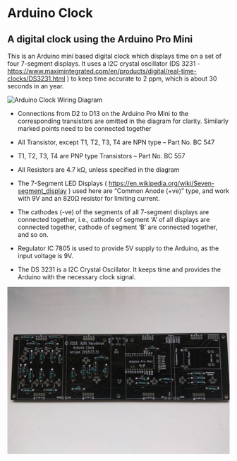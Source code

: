 # Arduino Clock
## A digital clock using the Arduino Pro Mini

This is an Arduino mini based digital clock which displays time on a set of four 7-segment displays. It uses a I2C crystal oscillator (DS 3231 - https://www.maximintegrated.com/en/products/digital/real-time-clocks/DS3231.html ) to keep time accurate to 2 ppm, which is about 30 seconds in an year.

![Arduino Clock Wiring Diagram](https://github.com/ajithvasudevan/ArduinoCLock/raw/master/Clock%20-%20%20Wiring.png)



* Connections from D2 to D13 on the Arduino Pro Mini to the corresponding transistors are omitted in the diagram for clarity. Similarly marked points need to be connected together

* All Transistor, except T1, T2, T3, T4 are NPN type  – Part No. BC 547
 
* T1, T2, T3, T4 are PNP type Transistors                  – Part No. BC 557 

* All Resistors are 4.7 kΩ, unless specified in the diagram

* The 7-Segment LED Displays ( https://en.wikipedia.org/wiki/Seven-segment_display  ) used here are “Common Anode (+ve)” type, and work with 9V and an 820Ω resistor for limiting current.

* The cathodes (-ve) of the segments of all 7-segment displays are connected together, i.e., cathode of segment ‘A’ of all displays are connected together, cathode of segment ‘B’ are connected together, and so on. 

* Regulator IC 7805 is used to provide 5V supply to the Arduino, as the input voltage is 9V.

* The DS 3231 is  a I2C Crystal Oscillator. It keeps time and provides the Arduino with the necessary clock signal.


![Arduino Clock PCB](https://github.com/ajithvasudevan/ArduinoCLock/raw/master/IMG_20181013_164144.jpg)
